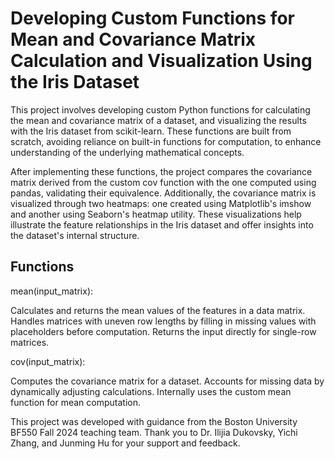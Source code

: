 # Developing Custom Functions for Mean and Covariance Matrix Calculation and Visualization Using the Iris Dataset

This project involves developing custom Python functions for calculating the mean and covariance matrix of a dataset, and visualizing the results with the Iris dataset from scikit-learn. These functions are built from scratch, avoiding reliance on built-in functions for computation, to enhance understanding of the underlying mathematical concepts.

After implementing these functions, the project compares the covariance matrix derived from the custom cov function with the one computed using pandas, validating their equivalence. Additionally, the covariance matrix is visualized through two heatmaps: one created using Matplotlib's imshow and another using Seaborn's heatmap utility. These visualizations help illustrate the feature relationships in the Iris dataset and offer insights into the dataset's internal structure. 

## Functions

mean(input_matrix):

Calculates and returns the mean values of the features in a data matrix.
Handles matrices with uneven row lengths by filling in missing values with placeholders before computation.
Returns the input directly for single-row matrices.

cov(input_matrix):

Computes the covariance matrix for a dataset.
Accounts for missing data by dynamically adjusting calculations.
Internally uses the custom mean function for mean computation.

This project was developed with guidance from the Boston University BF550 Fall 2024 teaching team. Thank you to Dr. Ilijia Dukovsky, Yichi Zhang, and Junming Hu for your support and feedback.
